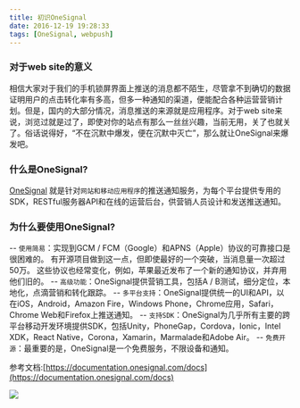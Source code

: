 ```yaml
---
title: 初识OneSignal
date: 2016-12-19 19:28:33
tags: [OneSignal, webpush]
---
```


### 对于web site的意义
相信大家对于我们的手机锁屏界面上推送的消息都不陌生，尽管拿不到确切的数据证明用户的点击转化率有多高，但多一种通知的渠道，便能配合各种运营营销计划。但是，国内的大部分情况，消息推送的来源就是应用程序。对于web site来说，浏览过就是过了，即使对你的站点有那么一丝丝兴趣，当前无用，关了也就关了。俗话说得好，“不在沉默中爆发，便在沉默中灭亡”，那么就让OneSignal来爆发吧。 

### 什么是OneSignal?
[OneSignal](https://onesignal.com/) 就是针对`网站和移动应用程序`的推送通知服务，为每个平台提供专用的SDK，RESTful服务器API和在线的运营后台，供营销人员设计和发送推送通知。

### 为什么要使用OneSignal?
-- `使用简易`：实现到GCM / FCM（Google）和APNS（Apple）协议的可靠接口是很困难的。 有开源项目做到这一点，但即使最好的一个突破，当消息量一次超过50万。 这些协议也经常变化，例如，苹果最近发布了一个新的通知协议，并弃用他们旧的。
-- `高级功能`：OneSignal提供营销工具，包括A / B测试，细分定位，本地化，点滴营销和转化跟踪。
-- `多平台支持`：OneSignal提供统一的UI和API，以在iOS，Android，Amazon Fire，Windows Phone，Chrome应用，Safari，Chrome Web和Firefox上推送通知。
-- `支持SDK`：OneSignal为几乎所有主要的跨平台移动开发环境提供SDK，包括Unity，PhoneGap，Cordova，Ionic，Intel XDK，React Native，Corona，Xamarin，Marmalade和Adobe Air。
-- `免费开源`：最重要的是，OneSignal是一个免费服务，不限设备和通知。

参考文档:[https://documentation.onesignal.com/docs](https://documentation.onesignal.com/docs)

<img src="//localhost:4000/img/webper.png">